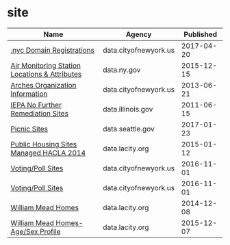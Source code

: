 # site

Name | Agency | Published
---- | ---- | ---------
[.nyc Domain Registrations](../datasets/9cw8-7heb.md) | data.cityofnewyork.us | 2017-04-20
[Air Monitoring Station Locations & Attributes](../datasets/qcpj-zdb6.md) | data.ny.gov | 2015-12-15
[Arches Organization Information](../datasets/jign-uhe6.md) | data.cityofnewyork.us | 2013-06-21
[IEPA No Further Remediation Sites](../datasets/fy8n-6wdi.md) | data.illinois.gov | 2011-06-15
[Picnic Sites](../datasets/tik2-ywhq.md) | data.seattle.gov | 2017-01-23
[Public Housing Sites Managed HACLA 2014](../datasets/vxhy-r447.md) | data.lacity.org | 2015-01-12
[Voting/Poll Sites](../datasets/mifw-tguq.md) | data.cityofnewyork.us | 2016-11-01
[Voting/Poll Sites](../datasets/mifw-tguq.md) | data.cityofnewyork.us | 2016-11-01
[William Mead Homes](../datasets/dpg7-s6dp.md) | data.lacity.org | 2014-12-08
[William Mead Homes-Age/Sex Profile](../datasets/jxqs-eipk.md) | data.lacity.org | 2015-12-07

